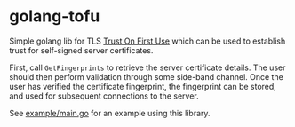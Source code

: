 # golang-tofu
Simple golang lib for TLS [Trust On First Use](https://en.wikipedia.org/wiki/Trust_on_first_use)
which can be used to establish trust for self-signed server certificates.

First, call `GetFingerprints` to retrieve the server certificate details.
The user should then perform validation through some side-band channel.
Once the user has verified the certificate fingerprint, the fingerprint
can be stored, and used for subsequent connections to the server.

See [example/main.go](example/main.go) for an example using this library.
